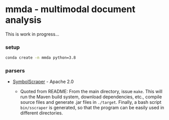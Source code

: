 # mmda - multimodal document analysis

This is work in progress...

### setup

```bash
conda create -n mmda python=3.8
```

### parsers

* [SymbolScraper](https://github.com/zanibbi/SymbolScraper/commit/bd3b04de61c7cc390d4219358ca0cd95e43aae50) - Apache 2.0

    * Quoted from README: From the main directory, issue `make`. This will run the Maven build system, download dependencies, etc., compile source files and generate .jar files in `./target`. Finally, a bash script `bin/sscraper` is generated, so that the program can be easily used in different directories.